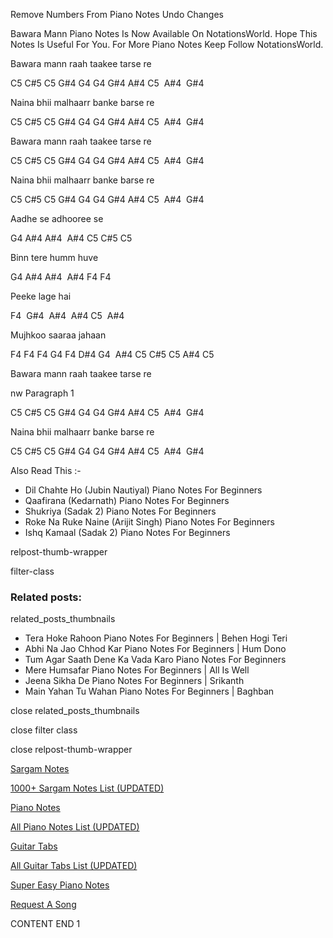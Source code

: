 
Remove Numbers From Piano Notes
Undo Changes

Bawara Mann Piano Notes Is Now Available On NotationsWorld. Hope This Notes Is Useful For You. For More Piano Notes Keep Follow NotationsWorld.

Bawara mann raah taakee tarse re

C5 C#5 C5 G#4 G4 G4 G#4 A#4 C5  A#4  G#4

Naina bhii malhaarr banke barse re

C5 C#5 C5 G#4 G4 G4 G#4 A#4 C5  A#4  G#4

Bawara mann raah taakee tarse re

C5 C#5 C5 G#4 G4 G4 G#4 A#4 C5  A#4  G#4

Naina bhii malhaarr banke barse re

C5 C#5 C5 G#4 G4 G4 G#4 A#4 C5  A#4  G#4

Aadhe se adhooree se

G4 A#4 A#4  A#4 C5 C#5 C5

Binn tere humm huve

G4 A#4 A#4  A#4 F4 F4

Peeke lage hai

F4  G#4  A#4  A#4 C5  A#4

Mujhkoo saaraa jahaan

F4 F4 F4 G4 F4 D#4 G4  A#4 C5 C#5 C5 A#4 C5

Bawara mann raah taakee tarse re

nw Paragraph 1

C5 C#5 C5 G#4 G4 G4 G#4 A#4 C5  A#4  G#4

Naina bhii malhaarr banke barse re

C5 C#5 C5 G#4 G4 G4 G#4 A#4 C5  A#4  G#4

Also Read This :-

* Dil Chahte Ho (Jubin Nautiyal) Piano Notes For Beginners
* Qaafirana (Kedarnath) Piano Notes For Beginners
* Shukriya (Sadak 2) Piano Notes For Beginners
* Roke Na Ruke Naine (Arijit Singh) Piano Notes For Beginners
* Ishq Kamaal (Sadak 2) Piano Notes For Beginners

relpost-thumb-wrapper

filter-class

### Related posts:

related_posts_thumbnails

* Tera Hoke Rahoon Piano Notes For Beginners | Behen Hogi Teri
* Abhi Na Jao Chhod Kar Piano Notes For Beginners | Hum Dono
* Tum Agar Saath Dene Ka Vada Karo Piano Notes For Beginners
* Mere Humsafar Piano Notes For Beginners | All Is Well
* Jeena Sikha De Piano Notes For Beginners | Srikanth
* Main Yahan Tu Wahan Piano Notes For Beginners | Baghban

close related_posts_thumbnails

close filter class

close relpost-thumb-wrapper

[Sargam Notes](https://www.notationsworld.com/sargam-notes.html)

[1000+ Sargam Notes List (UPDATED)](https://www.notationsworld.com/all-songs-list-sargam-notes.html)

[Piano Notes](https://www.notationsworld.com/piano-notes.html)

[All Piano Notes List (UPDATED)](https://www.notationsworld.com/all-songs-list-piano-notes.html)

[Guitar Tabs](https://www.notationsworld.com/guitar-tabs.html)

[All Guitar Tabs List (UPDATED)](https://www.notationsworld.com/all-songs-list-guitar-tabs.html)

[Super Easy Piano Notes](https://studywall.in/)

[Request A Song](https://www.notationsworld.com/request-a-song.html)

CONTENT END 1

